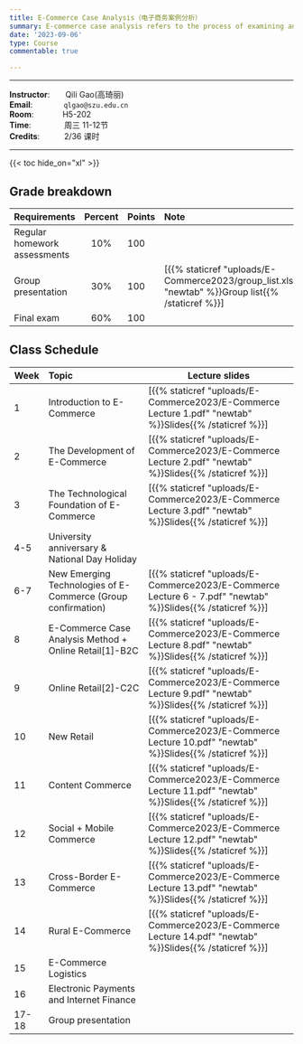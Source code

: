 ```yaml
---
title: E-Commerce Case Analysis（电子商务案例分析）
summary: E-commerce case analysis refers to the process of examining and evaluating specific cases or scenarios related to e-commerce businesses. This analysis typically involves a systematic review of various aspects of an e-commerce business, aiming to gain insights, make informed decisions, and potentially solve problems.
date: '2023-09-06'
type: Course
commentable: true

---
```

-----
**Instructor**:       Qili Gao(高琦丽)                 <br>
**Email**:              `qlgao@szu.edu.cn`                 <br>
**Room**:             H5-202   <br>
**Time**:               周三 11-12节      <br>
**Credits**:           2/36 课时

-----

{{< toc hide_on="xl" >}}

## Grade breakdown

|  Requirements              | Percent      | Points                       | Note                                       |
|:---------------------------|:------------:|:-----------------------------|:-------------------------------------------|
| Regular homework assessments | 10%          |   100                       |                                            |
|Group presentation        | 30%              |     100                     | [{{% staticref "uploads/E-Commerce2023/group_list.xlsx" "newtab" %}}Group list{{% /staticref %}}]                                           |
| Final  exam                | 60%          |  100                          |                                            |


## Class Schedule

|Week | Topic                                                                                 | Lecture slides	                                                                                                                                                               
|----- |:----------------------------------------------------------------------------------------|---------------------------------------------------------------------------------------------------------------------------------------------------------------------------------|
|  1   |Introduction to E-Commerce | [{{% staticref "uploads/E-Commerce2023/E-Commerce Lecture 1.pdf" "newtab" %}}Slides{{% /staticref %}}] |
|  2   |The Development of E-Commerce                 |[{{% staticref "uploads/E-Commerce2023/E-Commerce Lecture 2.pdf" "newtab" %}}Slides{{% /staticref %}}]  |
|  3  |The Technological Foundation of E-Commerce     |[{{% staticref "uploads/E-Commerce2023/E-Commerce Lecture 3.pdf" "newtab" %}}Slides{{% /staticref %}}] | 
| 4-5 |University anniversary & National Day Holiday  ||  
| 6-7 |New Emerging Technologies of E-Commerce (Group confirmation)|[{{% staticref "uploads/E-Commerce2023/E-Commerce Lecture 6 - 7.pdf" "newtab" %}}Slides{{% /staticref %}}] |  
| 8 |E-Commerce Case Analysis Method + Online Retail[1]-B2C|[{{% staticref "uploads/E-Commerce2023/E-Commerce Lecture 8.pdf" "newtab" %}}Slides{{% /staticref %}}]  |   
| 9 |Online Retail[2]-C2C|[{{% staticref "uploads/E-Commerce2023/E-Commerce Lecture 9.pdf" "newtab" %}}Slides{{% /staticref %}}]  |     
| 10 |New Retail|[{{% staticref "uploads/E-Commerce2023/E-Commerce Lecture 10.pdf" "newtab" %}}Slides{{% /staticref %}}]  |  
| 11 |Content Commerce |[{{% staticref "uploads/E-Commerce2023/E-Commerce Lecture 11.pdf" "newtab" %}}Slides{{% /staticref %}}]  | 
| 12 |Social + Mobile Commerce|[{{% staticref "uploads/E-Commerce2023/E-Commerce Lecture 12.pdf" "newtab" %}}Slides{{% /staticref %}}]  |               
| 13 |Cross-Border E-Commerce| [{{% staticref "uploads/E-Commerce2023/E-Commerce Lecture 13.pdf" "newtab" %}}Slides{{% /staticref %}}] |                                                                            
| 14 |Rural E-Commerce|[{{% staticref "uploads/E-Commerce2023/E-Commerce Lecture 14.pdf" "newtab" %}}Slides{{% /staticref %}}]  |        
| 15 |E-Commerce Logistics| |                                         
| 16 |Electronic Payments and Internet Finance| |                                                  
| 17-18 |Group presentation| |                                                                                     

